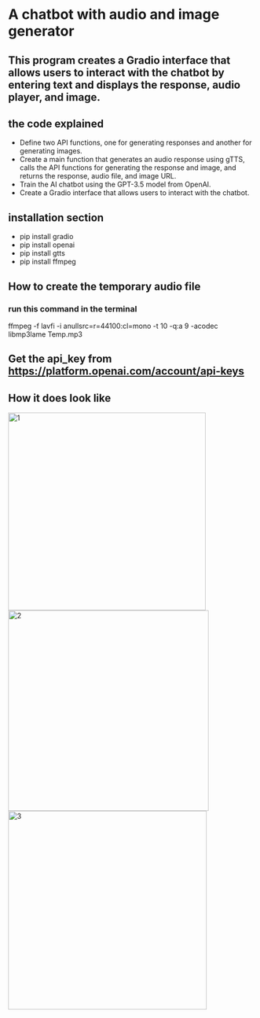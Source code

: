 # A chatbot with audio and image generator 

## This program creates a Gradio interface that allows users to interact with the chatbot by entering text and displays the response, audio player, and image.

## the code explained 
* Define two API functions, one for generating responses and another for generating images.
* Create a main function that generates an audio response using gTTS, calls the API functions for generating the response and image, and returns the response, audio file, and image URL.
* Train the AI chatbot using the GPT-3.5 model from OpenAI.
* Create a Gradio interface that allows users to interact with the chatbot.

## installation section
* pip install gradio
* pip install openai
* pip install gtts
* pip install ffmpeg

## How to create the temporary audio file
### run this command in the terminal 
ffmpeg -f lavfi -i anullsrc=r=44100:cl=mono -t 10 -q:a 9 -acodec libmp3lame Temp.mp3

## Get the api_key from https://platform.openai.com/account/api-keys
## How it does look like
<img width="402" alt="1" src="https://user-images.githubusercontent.com/132129226/235297476-4c076e85-462b-4eb2-8dc4-e1a3ad33d0e0.png">
<img width="408" alt="2" src="https://user-images.githubusercontent.com/132129226/235297500-c6cb1e59-4fed-4d67-9613-4be9a2f6d70c.png">
<img width="404" alt="3" src="https://user-images.githubusercontent.com/132129226/235297512-6cbd8bc0-573c-499c-a32f-2cc2a7d4bad4.png">


